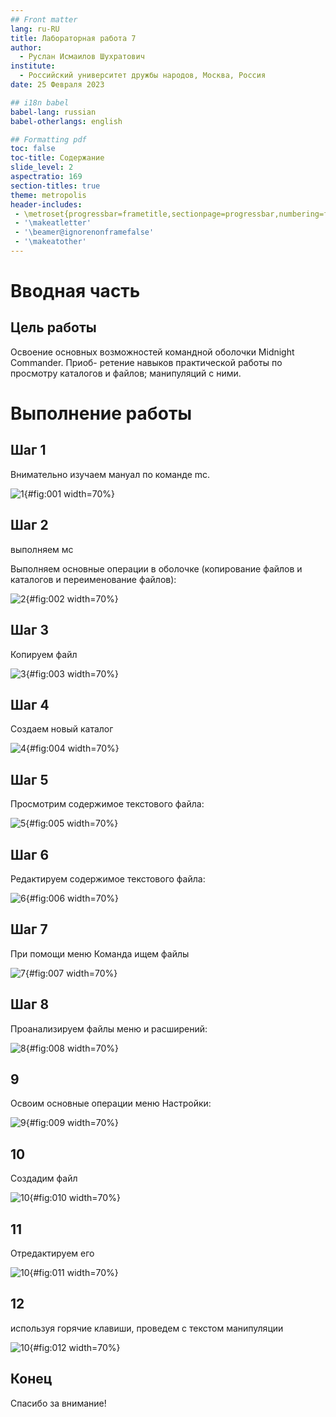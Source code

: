 ```yaml
---
## Front matter
lang: ru-RU
title: Лабораторная работа 7
author:
  - Руслан Исмаилов Шухратович
institute:
  - Российский университет дружбы народов, Москва, Россия
date: 25 Февраля 2023

## i18n babel
babel-lang: russian
babel-otherlangs: english

## Formatting pdf
toc: false
toc-title: Содержание
slide_level: 2
aspectratio: 169
section-titles: true
theme: metropolis
header-includes:
 - \metroset{progressbar=frametitle,sectionpage=progressbar,numbering=fraction}
 - '\makeatletter'
 - '\beamer@ignorenonframefalse'
 - '\makeatother'
---
```


# Вводная часть

## Цель работы

Освоение основных возможностей командной оболочки Midnight Commander. Приоб-
ретение навыков практической работы по просмотру каталогов и файлов; манипуляций
с ними.




# Выполнение работы



## Шаг 1 

Внимательно изучаем мануал по команде mc.




![1](image/1.jpg){#fig:001 width=70%}

## Шаг 2 

выполняем мс 

Выполняем основные операции в оболочке (копирование файлов и каталогов и переименование файлов):



![2](image/2.jpg){#fig:002 width=70%}


## Шаг 3 

Копируем файл



![3](image/3.jpg){#fig:003 width=70%}



## Шаг 4 

Создаем новый каталог 



![4](image/4.jpg){#fig:004 width=70%}

## Шаг 5

Просмотрим содержимое текстового файла:



![5](image/5.jpg){#fig:005 width=70%}


## Шаг 6
Редактируем содержимое текстового файла:



![6](image/6.jpg){#fig:006 width=70%}

## Шаг 7

При помощи меню Команда  ищем  файлы 



![7](image/7.jpg){#fig:007 width=70%}

## Шаг 8

Проанализируем файлы меню и расширений:



![8](image/8.jpg){#fig:008 width=70%}

## 9

Освоим основные операции меню Настройки:



![9](image/9.jpg){#fig:009 width=70%}

## 10


Создадим файл 



![10](image/10.jpg){#fig:010 width=70%}

## 11

Отредактируем его 



![10](image/11.jpg){#fig:011 width=70%}

## 12

используя горячие клавиши, проведем с текстом манипуляции



![10](image/12.jpg){#fig:012 width=70%}



## Конец

Спасибо за внимание!


